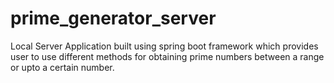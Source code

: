# prime_generator_server

Local Server Application built using spring boot framework which provides user to use different methods for obtaining prime numbers between a range or upto a certain number.
